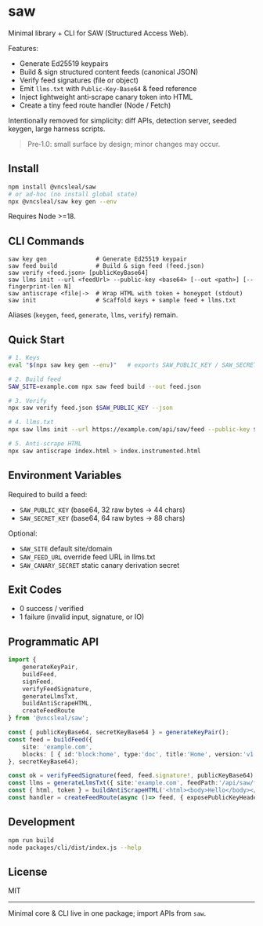 # saw

Minimal library + CLI for SAW (Structured Access Web).

Features:
* Generate Ed25519 keypairs
* Build & sign structured content feeds (canonical JSON)
* Verify feed signatures (file or object)
* Emit `llms.txt` with `Public-Key-Base64` & feed reference
* Inject lightweight anti‑scrape canary token into HTML
* Create a tiny feed route handler (Node / Fetch)

Intentionally removed for simplicity: diff APIs, detection server, seeded keygen, large harness scripts.

> Pre‑1.0: small surface by design; minor changes may occur.

## Install
```bash
npm install @vncsleal/saw
# or ad‑hoc (no install global state)
npx @vncsleal/saw key gen --env
```
Requires Node >=18.

## CLI Commands
```
saw key gen              # Generate Ed25519 keypair
saw feed build           # Build & sign feed (feed.json)
saw verify <feed.json> [publicKeyBase64]
saw llms init --url <feedUrl> --public-key <base64> [--out <path>] [--fingerprint-len N]
saw antiscrape <file|->  # Wrap HTML with token + honeypot (stdout)
saw init                 # Scaffold keys + sample feed + llms.txt
```
Aliases (`keygen`, `feed`, `generate`, `llms`, `verify`) remain.

## Quick Start
```bash
# 1. Keys
eval "$(npx saw key gen --env)"   # exports SAW_PUBLIC_KEY / SAW_SECRET_KEY

# 2. Build feed
SAW_SITE=example.com npx saw feed build --out feed.json

# 3. Verify
npx saw verify feed.json $SAW_PUBLIC_KEY --json

# 4. llms.txt
npx saw llms init --url https://example.com/api/saw/feed --public-key $SAW_PUBLIC_KEY --out public/.well-known/llms.txt

# 5. Anti‑scrape HTML
npx saw antiscrape index.html > index.instrumented.html
```

## Environment Variables
Required to build a feed:
* `SAW_PUBLIC_KEY` (base64, 32 raw bytes -> 44 chars)
* `SAW_SECRET_KEY` (base64, 64 raw bytes -> 88 chars)

Optional:
* `SAW_SITE` default site/domain
* `SAW_FEED_URL` override feed URL in llms.txt
* `SAW_CANARY_SECRET` static canary derivation secret

## Exit Codes
* 0 success / verified
* 1 failure (invalid input, signature, or IO)

## Programmatic API
```ts
import {
	generateKeyPair,
	buildFeed,
	signFeed,
	verifyFeedSignature,
	generateLlmsTxt,
	buildAntiScrapeHTML,
	createFeedRoute
} from '@vncsleal/saw';

const { publicKeyBase64, secretKeyBase64 } = generateKeyPair();
const feed = buildFeed({
	site: 'example.com',
	blocks: [ { id:'block:home', type:'doc', title:'Home', version:'v1', updated_at:new Date().toISOString(), block_hash:'abc123' } ]
}, secretKeyBase64);

const ok = verifyFeedSignature(feed, feed.signature!, publicKeyBase64);
const llms = generateLlmsTxt({ site:'example.com', feedPath:'/api/saw/feed', publicKeyBase64 });
const { html, token } = buildAntiScrapeHTML('<html><body>Hello</body></html>');
const handler = createFeedRoute(async ()=> feed, { exposePublicKeyHeader:true, publicKeyBase64 });
```

## Development
```bash
npm run build
node packages/cli/dist/index.js --help
```

## License
MIT

---
Minimal core & CLI live in one package; import APIs from `saw`.
